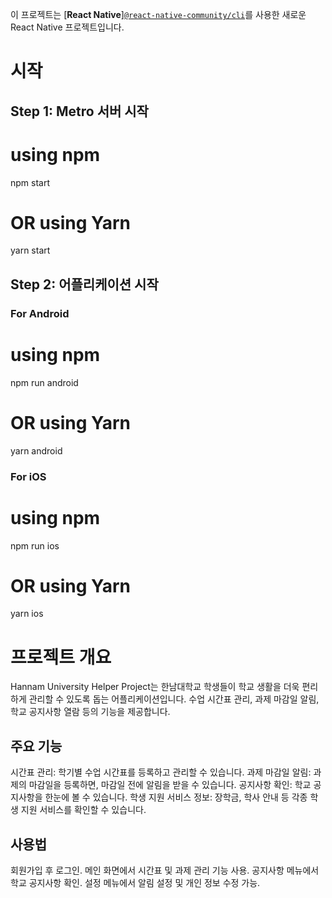 이 프로젝트는 [**React Native**][`@react-native-community/cli`](https://github.com/react-native-community/cli)를 사용한 새로운 React Native 프로젝트입니다.

# 시작

## Step 1: Metro 서버 시작

# using npm
npm start

# OR using Yarn
yarn start

## Step 2: 어플리케이션 시작

### For Android

# using npm
npm run android

# OR using Yarn
yarn android

### For iOS

# using npm
npm run ios

# OR using Yarn
yarn ios


# 프로젝트 개요

Hannam University Helper Project는 한남대학교 학생들이 학교 생활을 더욱 편리하게 관리할 수 있도록 돕는 어플리케이션입니다. 수업 시간표 관리, 과제 마감일 알림, 학교 공지사항 열람 등의 기능을 제공합니다.

## 주요 기능
 시간표 관리: 학기별 수업 시간표를 등록하고 관리할 수 있습니다.
 과제 마감일 알림: 과제의 마감일을 등록하면, 마감일 전에 알림을 받을 수 있습니다.
 공지사항 확인: 학교 공지사항을 한눈에 볼 수 있습니다.
 학생 지원 서비스 정보: 장학금, 학사 안내 등 각종 학생 지원 서비스를 확인할 수 있습니다.

## 사용법
회원가입 후 로그인.
메인 화면에서 시간표 및 과제 관리 기능 사용.
공지사항 메뉴에서 학교 공지사항 확인.
설정 메뉴에서 알림 설정 및 개인 정보 수정 가능.
